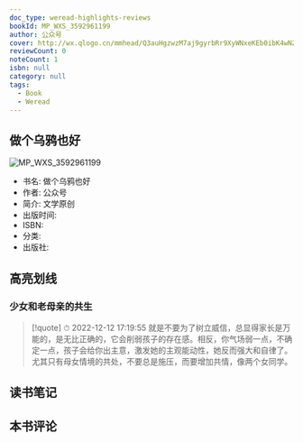 ```yaml
---
doc_type: weread-highlights-reviews
bookId: MP_WXS_3592961199
author: 公众号
cover: http://wx.qlogo.cn/mmhead/Q3auHgzwzM7aj9gyrbRr9XyWNxeKEb0ibK4wNZhHEDvFPsmEh06Mqibw/0
reviewCount: 0
noteCount: 1
isbn: null
category: null
tags:
  - Book
  - Weread
---
```


## 做个乌鸦也好

![MP_WXS_3592961199](http://wx.qlogo.cn/mmhead/Q3auHgzwzM7aj9gyrbRr9XyWNxeKEb0ibK4wNZhHEDvFPsmEh06Mqibw/0)
- 书名: 做个乌鸦也好
- 作者: 公众号
- 简介: 文学原创
- 出版时间: 
- ISBN: 
- 分类: 
- 出版社: 

## 高亮划线

### 少女和老母亲的共生


> [!quote] ⏱ 2022-12-12 17:19:55
> 就是不要为了树立威信，总显得家长是万能的，是无比正确的，它会削弱孩子的存在感。相反，你气场弱一点，不确定一点，孩子会给你出主意，激发她的主观能动性，她反而强大和自律了。尤其只有母女情境的共处，不要总是施压，而要增加共情，像两个女同学。
 



## 读书笔记


## 本书评论

